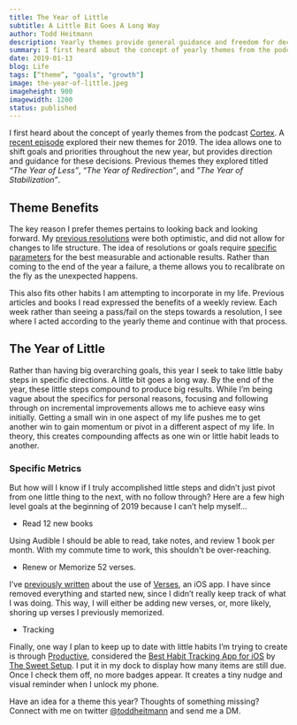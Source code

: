 ```yaml
---
title: The Year of Little
subtitle: A Little Bit Goes A Long Way
author: Todd Heitmann
description: Yearly themes provide general guidance and freedom for decisions throughout the year. I briefly detail where I first heard of the concept and my theme for 2019.
summary: I first heard about the concept of yearly themes from the podcast Cortex. A recent episode explored their new themes for 2019. The idea allows one to shift goals and priorities throughout the new year, but provides direction and guidance for these decisions. Rather than having big overarching goals, this year I seek to take little baby steps in specific directions. A little bit goes a long way.
date: 2019-01-13
blog: Life
tags: [“theme”, "goals", "growth"]
image: the-year-of-little.jpeg
imageheight: 900
imagewidth: 1200
status: published
---
```


I first heard about the concept of yearly themes from the podcast [Cortex](https://www.relay.fm/cortex). A [recent episode](https://www.relay.fm/cortex/79) explored their new themes for 2019. The idea allows one to shift goals and priorities throughout the new year, but provides direction and guidance for these decisions. Previous themes they explored titled *“The Year of Less”*, *“The Year of Redirection”*, and *”The Year of Stabilization”*.

## Theme Benefits
The key reason I prefer themes pertains to looking back and looking forward. My [previous resolutions]({filename}/life/new-years-2017-goals.md) were both optimistic, and did not allow for changes to life structure. The idea of resolutions or goals require [specific parameters]({filename}/shared/new-year-2017.md) for the best measurable and actionable results. Rather than coming to the end of the year a failure, a theme allows you to recalibrate on the fly as the unexpected happens.

This also fits other habits I am attempting to incorporate in my life. Previous articles and books I read expressed the benefits of a weekly review. Each week rather than seeing a pass/fail on the steps towards a resolution, I see where I acted according to the yearly theme and continue with that process.

## The Year of Little
Rather than having big overarching goals, this year I seek to take little baby steps in specific directions. A little bit goes a long way. By the end of the year, these little steps compound to produce big results. While I’m being vague about the specifics for personal reasons, focusing and following through on incremental improvements allows me to achieve easy wins initially. Getting a small win in one aspect of my life pushes me to get another win to gain momentum or pivot in a different aspect of my life. In theory, this creates compounding affects as one win or little habit leads to another.

### Specific Metrics
But how will I know if I truly accomplished little steps and didn’t just pivot from one little thing to the next, with no follow through? Here are a few high level goals at the beginning of 2019 because I can’t help myself…

- Read 12 new books

Using Audible I should be able to read, take notes, and review 1 book per month. With my commute time to work, this shouldn't be over-reaching.

- Renew or Memorize 52 verses.

I’ve [previously written]({filename}/technology/apps-for-spiritual-growth.md) about the use of [Verses](http://www.getverses.com), an iOS app. I have since removed everything and started new, since I didn’t really keep track of what I was doing. This way, I will either be adding new verses, or, more likely, shoring up verses I previously memorized.

- Tracking

Finally, one way I plan to keep up to date with little habits I’m trying to create is through [Productive](https://itunes.apple.com/us/app/productive-habit-tracker/id983826477), considered the [Best Habit Tracking App for iOS](https://thesweetsetup.com/apps/best-habit-tracking-app-ios/) by [The Sweet Setup](https://thesweetsetup.com). I put it in my dock to display how many items are still due. Once I check them off, no more badges appear. It creates a tiny nudge and visual reminder when I unlock my phone.

Have an idea for a theme this year? Thoughts of something missing? Connect with me on twitter [@toddheitmann](https://www.twitter.com/toddheitmann) and send me a DM.
